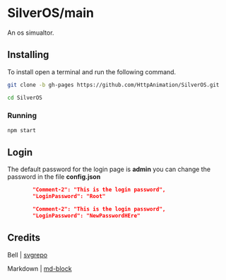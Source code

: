 # SilverOS/main
An os simualtor.

## Installing
To install open a terminal and run the following command.

```bash
git clone -b gh-pages https://github.com/HttpAnimation/SilverOS.git
```

```bash
cd SilverOS
```

### Running

```bash
npm start
```


## Login
The default password for the login page is **admin** you can change the password in the file **config.json**


```json
        "Comment-2": "This is the login password",
        "LoginPassword": "Root"
```

```json
        "Comment-2": "This is the login password",
        "LoginPassword": "NewPasswordHEre"
```

## Credits
Bell | [svgrepo](https://www.svgrepo.com/svg/52215/bell)

Markdown | [md-block](https://md-block.verou.me/)